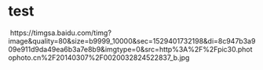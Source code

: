# test
<image/>
https://timgsa.baidu.com/timg?image&quality=80&size=b9999_10000&sec=1529401732198&di=8c947b3a909e911d9da49ea6b3a7e8b9&imgtype=0&src=http%3A%2F%2Fpic30.photophoto.cn%2F20140307%2F0020032824522837_b.jpg</image>
